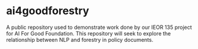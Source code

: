 # ai4goodforestry
A public repository used to demonstrate work done by our IEOR 135 project for AI For Good Foundation. This repository will seek to explore the relationship between NLP and forestry in policy documents. 
